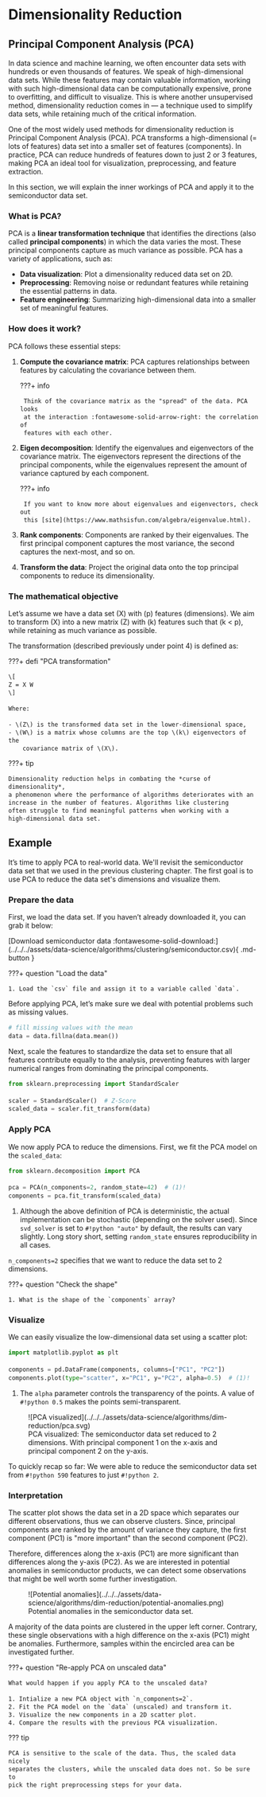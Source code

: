 # Dimensionality Reduction

## Principal Component Analysis (PCA)

In data science and machine learning, we often encounter data sets with 
hundreds or even thousands of features. We speak of high-dimensional data 
sets. While these features may contain valuable information, working with 
such high-dimensional data can be computationally expensive, prone to 
overfitting, and difficult to visualize. This is where another 
unsupervised method, dimensionality reduction comes in — a technique used to 
simplify data sets, while retaining much of the critical information.

One of the most widely used methods for dimensionality reduction is 
Principal Component Analysis (PCA). PCA transforms a high-dimensional (= 
lots of features) data set into a smaller set of features (components). In
practice, PCA can reduce hundreds of features down to just 2 or 3 
features, making PCA an ideal tool for visualization, preprocessing, and 
feature extraction.

In this section, we will explain the inner workings of PCA and apply it to
the semiconductor data set.

### What is PCA?

PCA is a **linear transformation technique** that identifies the directions 
(also called **principal components**) in which the data varies the most. 
These principal components capture as much variance as possible. PCA has a 
variety of applications, such as:

- **Data visualization**: Plot a dimensionality reduced data set on 2D.
- **Preprocessing**: Removing noise or redundant features while retaining the
  essential patterns in data.
- **Feature engineering**: Summarizing high-dimensional data into a smaller set
  of meaningful features.

### How does it work?

PCA follows these essential steps:

1. **Compute the covariance matrix**: PCA captures relationships between
   features by calculating the covariance between them.

    ???+ info
    
        Think of the covariance matrix as the "spread" of the data. PCA looks 
        at the interaction :fontawesome-solid-arrow-right: the correlation of 
        features with each other.

2. **Eigen decomposition**: Identify the eigenvalues and eigenvectors of the
   covariance matrix. The eigenvectors represent the directions of the
   principal components, while the eigenvalues represent the amount of variance
   captured by each component.

    ???+ info
    
        If you want to know more about eigenvalues and eigenvectors, check out
        this [site](https://www.mathsisfun.com/algebra/eigenvalue.html).

3. **Rank components**: Components are ranked by their eigenvalues. The first
   principal component captures the most variance, the second captures the
   next-most, and so on.
4. **Transform the data**: Project the original data onto the top principal
   components to reduce its dimensionality.

### The mathematical objective

Let’s assume we have a data set \(X\) with \(p\) features (dimensions). We
aim to transform \(X\) into a new matrix \(Z\) with \(k\) features such
that \(k < p\), while retaining as much variance as possible.

The transformation (described previously under point 4) is defined as:

???+ defi "PCA transformation"

    \[
    Z = X W
    \]

    Where:
    
    - \(Z\) is the transformed data set in the lower-dimensional space,
    - \(W\) is a matrix whose columns are the top \(k\) eigenvectors of the
        covariance matrix of \(X\).

???+ tip

    Dimensionality reduction helps in combating the *curse of dimensionality*, 
    a phenomenon where the performance of algorithms deteriorates with an 
    increase in the number of features. Algorithms like clustering 
    often struggle to find meaningful patterns when working with a 
    high-dimensional data set.

## Example

It’s time to apply PCA to real-world data. We'll revisit the semiconductor
data set that we used in the previous clustering chapter. The first goal 
is to use PCA to reduce the data set's dimensions and visualize them.

### Prepare the data

First, we load the data set. If you haven’t already downloaded it, you can grab
it below:

<div class="center-button" markdown>
[Download semiconductor data :fontawesome-solid-download:](../../../assets/data-science/algorithms/clustering/semiconductor.csv){ .md-button }
</div>

???+ question "Load the data"

    1. Load the `csv` file and assign it to a variable called `data`.

Before applying PCA, let’s make sure we deal with potential problems such as
missing values.

```python
# fill missing values with the mean
data = data.fillna(data.mean())
```

Next, scale the features to standardize the data set to ensure that all
features contribute equally to the analysis, preventing features with larger
numerical ranges from dominating the principal components.

```python
from sklearn.preprocessing import StandardScaler

scaler = StandardScaler()  # Z-Score
scaled_data = scaler.fit_transform(data)
```

### Apply PCA

We now apply PCA to reduce the dimensions. First, we fit the PCA model on
the `scaled_data`:

```python
from sklearn.decomposition import PCA

pca = PCA(n_components=2, random_state=42)  # (1)!
components = pca.fit_transform(scaled_data)
```

1. Although the above definition of PCA is deterministic, the actual 
   implementation can be stochastic (depending on the solver used). Since
   `svd_solver` is set to `#!python "auto"` by default, the results can 
   vary slightly. Long story short, setting `random_state` ensures 
   reproducibility in all cases.

`n_components=2` specifies that we want to reduce the data set to 2 dimensions.

???+ question "Check the shape"

    1. What is the shape of the `components` array?

### Visualize

We can easily visualize the low-dimensional data set using a scatter plot:

```python
import matplotlib.pyplot as plt

components = pd.DataFrame(components, columns=["PC1", "PC2"])
components.plot(type="scatter", x="PC1", y="PC2", alpha=0.5)  # (1)!
```

1. The `alpha` parameter controls the transparency of the points. A value of
   `#!python 0.5` makes the points semi-transparent.

<figure markdown="span">
    ![PCA visualized](../../../assets/data-science/algorithms/dim-reduction/pca.svg)
    <figcaption>
        PCA visualized: The semiconductor data set reduced to 2 dimensions.
        With principal component 1 on the x-axis and principal component 2 on
        the y-axis.
    </figcaption>
</figure>

To quickly recap so far:
We were able to reduce the semiconductor data set from `#!python 590` 
features to just `#!python 2`. 

### Interpretation

The scatter plot shows the data set in a 2D space which separates our 
different observations, thus we can observe clusters. Since, principal 
components are ranked by the amount of variance they capture, the first
component (PC1) is "more important" than the second component (PC2).

Therefore, differences along the x-axis (PC1) are more significant than
differences along the y-axis (PC2). As we are interested in potential 
anomalies in semiconductor products, we can detect some observations that might
be well worth some further investigation.

<figure markdown="span">
    ![Potential anomalies](../../../assets/data-science/algorithms/dim-reduction/potential-anomalies.png)
    <figcaption>
        Potential anomalies in the semiconductor data set.
    </figcaption>
</figure>

A majority of the data points are clustered in the upper left corner. 
Contrary, these single observations with a high difference on the x-axis 
(PC1) might be anomalies. Furthermore, samples within the encircled area 
can be investigated further.

???+ question "Re-apply PCA on unscaled data"

    What would happen if you apply PCA to the unscaled data?
    
    1. Intialize a new PCA object with `n_components=2`.
    2. Fit the PCA model on the `data` (unscaled) and transform it.
    3. Visualize the new components in a 2D scatter plot.
    4. Compare the results with the previous PCA visualization.

??? tip

    PCA is sensitive to the scale of the data. Thus, the scaled data nicely
    separates the clusters, while the unscaled data does not. So be sure to 
    pick the right preprocessing steps for your data.

